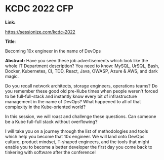 # KCDC 2022 CFP

**Link:**

https://sessionize.com/kcdc-2022

**Title**:

Becoming 10x engineer in the name of DevOps

**Abstract:** Have you seen these job advertisements which look like the whole IT Department description? You need to know: MySQL, UrSQL, Bash, Docker, Kubernetes, CI, TDD, React, Java, OWASP, Azure & AWS, and dark magic.

Do you recall network architects, storage engineers, operations teams? Do you remember these good old pre-Kube times when people weren't forced to be full-full-stack and instantly know every bit of infrastructure management in the name of DevOps? What happened to all of that complexity in the Kube-oriented world?

In this session, we will roast and challenge these questions. Can someone be a Kube full-full stack without overflowing?

I will take you on a journey through the list of methodologies and tools which help you become that 10x engineer. We will land onto DevOps culture, product mindset, T-shaped engineers, and the tools that might enable you to become a better developer the first day you come back to tinkering with software after the conference!